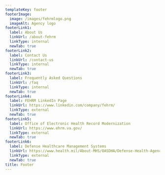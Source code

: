 ```yaml
---
templateKey: footer
footerImage:
  image: /images/fehrmlogo.png
  imageAlt: Agency logo
footerLink1:
  label: About Us
  linkUrl: /about-fehrm
  linkType: internal
  newTab: true
footerLink2:
  label: Contact Us
  linkUrl: /contact-us
  linkType: internal
  newTab: true
footerLink3:
  label: Frequently Asked Questions
  linkUrl: /faq
  linkType: internal
  newTab: true
footerLink4:
  label: FEHRM LinkedIn Page
  linkUrl: https://www.linkedin.com/company/fehrm/
  linkType: external
  newTab: true
footerLink5:
  label: Office of Electronic Health Record Modernization
  linkUrl: https://www.ehrm.va.gov/
  linkType: external
  newTab: true
footerLink6:
  label: Defense Healthcare Management Systems
  linkUrl: https://www.health.mil/About-MHS/OASDHA/Defense-Health-Agency/Defense-Healthcare-Management-Systems
  linkType: external
  newTab: true
title: Footer
---
```

